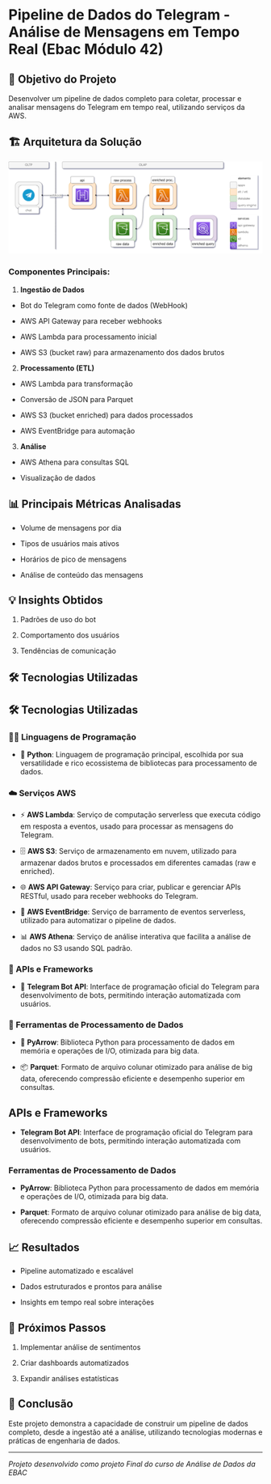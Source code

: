 # Pipeline de Dados do Telegram - Análise de Mensagens em Tempo Real (Ebac Módulo 42)

  

## 🎯 Objetivo do Projeto

Desenvolver um pipeline de dados completo para coletar, processar e analisar mensagens do Telegram em tempo real, utilizando serviços da AWS.

  

## 🏗️ Arquitetura da Solução

![Arquitetura](https://raw.githubusercontent.com/dicarvalhoti/pipeline-data-telegram/main/imgs/architecture.png)

  

### Componentes Principais:

1.  **Ingestão de Dados**

- Bot do Telegram como fonte de dados (WebHook)

- AWS API Gateway para receber webhooks

- AWS Lambda para processamento inicial

- AWS S3 (bucket raw) para armazenamento dos dados brutos

  

2.  **Processamento (ETL)**

- AWS Lambda para transformação

- Conversão de JSON para Parquet

- AWS S3 (bucket enriched) para dados processados

- AWS EventBridge para automação

  

3.  **Análise**

- AWS Athena para consultas SQL

- Visualização de dados

  

## 📊 Principais Métricas Analisadas

- Volume de mensagens por dia

- Tipos de usuários mais ativos

- Horários de pico de mensagens

- Análise de conteúdo das mensagens

  

## 💡 Insights Obtidos 

1. Padrões de uso do bot

2. Comportamento dos usuários

3. Tendências de comunicação

  

## 🛠️ Tecnologias Utilizadas


## 🛠️ Tecnologias Utilizadas

  

### 👨‍💻 Linguagens de Programação

- 🐍 **Python**: Linguagem de programação principal, escolhida por sua versatilidade e rico ecossistema de bibliotecas para processamento de dados.

  

### ☁️ Serviços AWS

- ⚡ **AWS Lambda**: Serviço de computação serverless que executa código em resposta a eventos, usado para processar as mensagens do Telegram.

- 🗄️ **AWS S3**: Serviço de armazenamento em nuvem, utilizado para armazenar dados brutos e processados em diferentes camadas (raw e enriched).

- 🌐 **AWS API Gateway**: Serviço para criar, publicar e gerenciar APIs RESTful, usado para receber webhooks do Telegram.

- 🔄 **AWS EventBridge**: Serviço de barramento de eventos serverless, utilizado para automatizar o pipeline de dados.

- 📊 **AWS Athena**: Serviço de análise interativa que facilita a análise de dados no S3 usando SQL padrão.

  

### 🤖 APIs e Frameworks

- 📱 **Telegram Bot API**: Interface de programação oficial do Telegram para desenvolvimento de bots, permitindo interação automatizada com usuários.

  

### 🔧 Ferramentas de Processamento de Dados

- 🏹 **PyArrow**: Biblioteca Python para processamento de dados em memória e operações de I/O, otimizada para big data.

- 📦 **Parquet**: Formato de arquivo colunar otimizado para análise de big data, oferecendo compressão eficiente e desempenho superior em consultas.

  
## APIs e Frameworks

-  **Telegram Bot API**: Interface de programação oficial do Telegram para desenvolvimento de bots, permitindo interação automatizada com usuários.

  

### Ferramentas de Processamento de Dados

-  **PyArrow**: Biblioteca Python para processamento de dados em memória e operações de I/O, otimizada para big data.

-  **Parquet**: Formato de arquivo colunar otimizado para análise de big data, oferecendo compressão eficiente e desempenho superior em consultas.

  

## 📈 Resultados

- Pipeline automatizado e escalável

- Dados estruturados e prontos para análise

- Insights em tempo real sobre interações

  

## 🔄 Próximos Passos

1. Implementar análise de sentimentos

2. Criar dashboards automatizados

3. Expandir análises estatísticas

  

## 📝 Conclusão

Este projeto demonstra a capacidade de construir um pipeline de dados completo, desde a ingestão até a análise, utilizando tecnologias modernas e práticas de engenharia de dados.


---

*Projeto desenvolvido como projeto Final do curso de Análise de Dados da EBAC*
